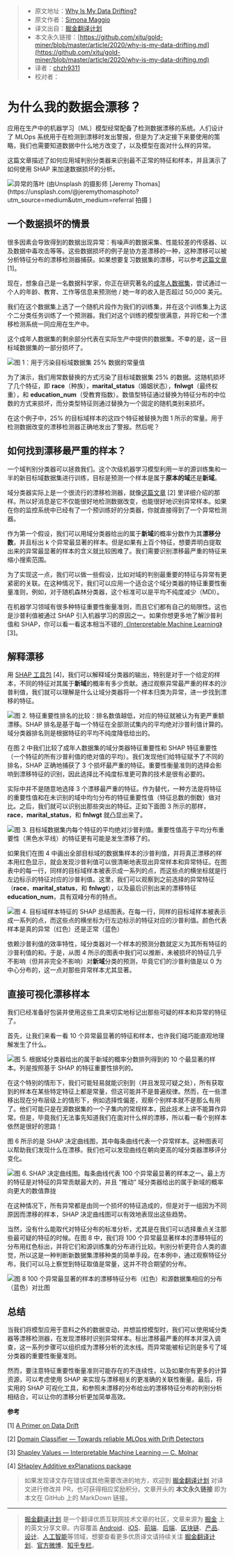 > * 原文地址：[Why Is My Data Drifting?](https://medium.com/data-from-the-trenches/why-is-my-data-drifting-a8ecc74920a5)
> * 原文作者：[Simona Maggio](https://medium.com/@maggio.simona)
> * 译文出自：[掘金翻译计划](https://github.com/xitu/gold-miner)
> * 本文永久链接：[https://github.com/xitu/gold-miner/blob/master/article/2020/why-is-my-data-drifting.md](https://github.com/xitu/gold-miner/blob/master/article/2020/why-is-my-data-drifting.md)
> * 译者：[chzh9311](https://github.com/chzh9311)
> * 校对者：

# 为什么我的数据会漂移？

应用在生产中的机器学习（ML）模型经常配备了检测数据漂移的系统。人们设计了 MLOps 系统用于在检测到漂移时发出警报，但是为了决定接下来要使用的策略，我们也需要知道数据中什么地方改变了，以及模型在面对什么样的异常。

这篇文章描述了如何应用域判别分类器来识别最不正常的特征和样本，并且演示了如何使用 SHAP 来加速数据损坏的分析。

![异常的落叶 (由[Unsplash](https://unsplash.com?utm_source=medium&utm_medium=referral) 的摄影师 [Jeremy Thomas](https://unsplash.com/@jeremythomasphoto?utm_source=medium&utm_medium=referral 拍摄 )](https://cdn-images-1.medium.com/max/10368/0*NRGXc4k1hPb5d4jw)

## 一个数据损坏的情景

很多因素会导致得到的数据出现异常：有噪声的数据采集、性能较差的传感器、以及数据中毒攻击等等。这些数据损坏的例子是协方差漂移的一种，这种漂移可以被分析特征分布的漂移检测器捕获。如果想要复习数据集的漂移，可以参考[这篇文章](https://medium.com/data-from-the-trenches/a-primer-on-data-drift-18789ef252a6) [1]。

现在，想象自己是一名数据科学家，你正在研究著名的[成年人数据集](https://www.openml.org/d/1590)，尝试通过一个人的年龄、教育、工作等信息来预测他 / 她一年的收入是否超过 50,000 美元。

我们在这个数据集上选了一个随机片段作为我们的训练集，并在这个训练集上为这个二分类任务训练了一个预测器。我们对这个训练的模型很满意，并将它和一个漂移检测系统一同应用在生产中。

这个成年人数据集的剩余部分代表在实际生产中提供的数据集。不幸的是，这一目标域数据集的一部分损坏了。

![图 1：用于污染目标域数据集 25% 数据的常量值](https://cdn-images-1.medium.com/max/2000/0*-5yCxLV4zV0SIsNR)

为了演示，我们用常数替换的方式污染了目标域数据集 25% 的数据。这随机损坏了几个特征，即 **race**（种族），**marital_status**（婚姻状态），**fnlwgt**（最终权重），和 **education_num**（受教育指数）。数值型特征通过替换为特征分布的中位数的方式来损坏，而分类型特征则通过替换为一个固定的随机类别来损坏。

在这个例子中，25% 的目标域样本的这四个特征被替换为图 1 所示的常量。用于检测数据改变的漂移检测器正确地发出了警报。然后呢？

## 如何找到漂移最严重的样本？

一个域判别分类器可以拯救我们。这个次级机器学习模型利用一半的源训练集和一半的新目标域数据集进行训练，目标是预测一个样本是属于**原本的域**还是**新域**。

域分类器实际上是一个很流行的漂移检测器，就像[这篇文章](https://medium.com/data-from-the-trenches/towards-reliable-ml-ops-with-drift-detectors-5da1bdb29c63) [2] 里详细介绍的那样。所以好消息是它不仅能很好地检测数据改变，也能很好地识别异常样本。如果在你的监控系统中已经有了一个预训练好的分类器，你就直接得到了一个异常检测器。

作为第一个假设，我们可以用域分类器给出的属于**新域**的概率分数作为其**漂移分数**，并且标出 k 个异常最显著的样本。但是如果有上百个特征，想要弄明白提取出来的异常最显著的样本的含义就比较困难了。我们需要识别漂移最严重的特征来缩小搜索范围。

为了实现这一点，我们可以做一些假设，比如对域的判别最重要的特征与异常有更紧密的关联。在这种情况下，我们可以应用一个适合这个域分类器的特征重要性衡量准则，例如，对于随机森林分类器，这个标准可以是平均不纯度减少（MDI）。

在机器学习领域有很多种特征重要性衡量准则，而且它们都有自己的局限性。这也是沙普利值被通过 SHAP 引入机器学习的原因之一。如果你想更多地了解沙普利值和 SHAP，你可以看一看这本相当不错的[《Interpretable Machine Learning》](https://christophm.github.io/interpretable-ml-book/shapley.html)[3]。

## 解释漂移

用 [SHAP 工具包](https://github.com/slundberg/shap) [4]，我们可以解释域分类器的输出，特别是对于一个给定的样本，不同的特征对其属于**新域**的概率有多少贡献。通过观察异常最严重的样本的沙普利值，我们就可以理解是什么让域分类器将一个样本归类为异常，进一步找到漂移的特征。

![图 2. 特征重要性排名的比较：排名数值越低，对应的特征就被认为有更严重额漂移。SHAP 排名是基于每一个特征在全部测试集内的平均绝对沙普利值计算的。域分类器排名则是根据特征的平均不纯度降低给出的。](https://cdn-images-1.medium.com/max/2110/0*odM1VlEqPkGFGFMv)

在图 2 中我们比较了成年人数据集的域分类器特征重要性和 SHAP 特征重要性（一个特征的所有沙普利值的绝对值的平均）。我们发现他们给特征赋予了不同的排名，SHAP 正确地捕获了 3 个损坏最严重的特征。重要性衡量准则的选择会影响到漂移特征的识别，因此选择比不纯度标准更可靠的技术是很有必要的。

实际中并不是随意地选择 3 个漂移最严重的特征。作为替代，一种方法是将特征的重要性值和在未识别的域中均匀分布的特征重要性值（特征总数的倒数）做对比。之后，我们就可以识别出那些突出的特征。正如下面图 3 所示的那样，**race**，**marital_status**，和 **fnlwgt** 就凸显出来了。

![图 3. 目标域数据集内每个特征的平均绝对沙普利值。重要性值高于平均分布重要性（黑色水平线）的特征更有可能是发生漂移了的。](https://cdn-images-1.medium.com/max/3200/0*ss3XMB38A7knxllZ)

如果我们在图 4 中画出全部目标域的数据集样本的沙普利值，并将真正漂移的样本用红色显示，就会发现沙普利值可以很清晰地表现出异常样本和异常特征。在图表中的每一行，同样的目标域样本被表示成一系列的点，而这些点的横坐标就是行左边标示的特征对应的沙普利值。这里，我们可以观察到之前选择的异常特征（**race**，**marital_status**，和 **fnlwgt**），以及最后识别出来的漂移特征 **education_num**，具有双峰分布的特点。

![图 4. 目标域样本特征的 SHAP 总结图表。在每一行，同样的目标域样本被表示成一系列的点，而这些点的横坐标为行左边标示的特征对应的沙普利值。颜色代表样本是真的异常（红色）还是正常（蓝色）](https://cdn-images-1.medium.com/max/2100/0*H3b0e5CYaUpv_ry7)

依赖沙普利值的效率特性，域分类器对一个样本的预测分数就定义为其所有特征的沙普利值的和。于是，从图 4 所示的图表中我们可以推断，未被损坏的特征几乎不影响（但并非完全不影响）对**新域**分类的预测，毕竟它们的沙普利值是以 0 为中心分布的，这一点对那些异常样本尤其显著。

## 直接可视化漂移样本

我们已经准备好包装并使用这些工具来切实地标记出那些可疑的样本和异常的特征了。

首先，让我们来看一看 10 个异常最显著的特征和样本，也许我们碰巧能直观地理解发生了什么。

![图 5. 根据域分类器给出的属于新域的概率分数排列得到的 10 个最显著的样本。列是按照基于 SHAP 的特征重要性排列的。](https://cdn-images-1.medium.com/max/2000/0*sUF74nnxq9_PSXEo)

在这个特别的情形下，我们可能轻易就能识别到（并且发现可疑之处），所有获取到的样本在某些特定特征上都是常量，但这可能并不是普遍规律。然而，在一些漂移出现在分布层级上的情形下，例如选择性偏差，观察个别样本就不是那么有用了。他们可能只是在源数据集的一个子集内的常规样本，因此技术上讲不能算作异常。但是，毕竟我们无法事先知道我们在面对什么样的漂移，所以看一看个别样本依然是很好的思路！

图 6 所示的是 SHAP 决定曲线图，其中每条曲线代表一个异常样本。这种图表可以帮助我们发现什么在漂移。我们也可以发现曲线在朝向更高的域分类器漂移评分变化。

![图 6. SHAP 决定曲线图。每条曲线代表 100 个异常最显著的样本之一。最上方的特征是对特征的异常贡献最大的，并且 “推动” 域分类器给出的属于新域的概率向更大的数值靠拢](https://cdn-images-1.medium.com/max/2350/0*TMcQpeyCp2sajxxu)

在这种情况下，所有异常都是由同一个损坏的特征造成的，但是对于一组因为不同原因而漂移的样本，SHAP 决定曲线图可以有效地表现出这些趋势。

当然，没有什么能取代对特征分布的标准分析，尤其是在我们可以选择重点关注那些最可疑的特征的时候。在图 8 中，我们将 100 个异常最显著样本的漂移特征的分布用红色标出，并将它们和源训练集的分布进行比较。判别分析更符合人类的直觉，所以这是一种判断新数据集漂移种类的简单手段。在本例中，通过观察特征分布，我们可以马上察觉到特征取值是常量，这并不符合期望的分布。

![图 8 100 个异常最显著的样本的漂移特征分布（红色）和源数据集相应的分布（蓝色）对比图](https://cdn-images-1.medium.com/max/2052/0*d1xcJT1QnIHlzi7s)

## 总结

当我们将模型应用于意料之外的数据变动，并想监控模型时，我们可以使用域分类器等漂移检测器，在发现漂移时识别异常样本。标出漂移最严重的样本并深入调查，这一系列步骤可以组织成为漂移分析的流水线。而异常能被标记则是多亏了域分类器的重要性衡量准则。

然而，要注意特征重要性衡量准则可能存在的不连续性，以及如果你有更多的计算资源，可以考虑使用 SHAP 来实现与漂移相关的更准确的关联性衡量。最后，将实用的 SHAP 可视化工具，和参照未漂移的分布给出的漂移特征分布的判别分析相结合，可以让你的漂移分析更加简单高效。

**参考**

[1] [A Primer on Data Drift](https://medium.com/data-from-the-trenches/a-primer-on-data-drift-18789ef252a6)

[2] [Domain Classifier — Towards reliable MLOps with Drift Detectors](https://medium.com/data-from-the-trenches/towards-reliable-ml-ops-with-drift-detectors-5da1bdb29c63)

[3] [Shapley Values — Interpretable Machine Learning — C. Molnar](https://christophm.github.io/interpretable-ml-book/shapley.html)

[4] [SHapley Additive exPlanations package](https://github.com/slundberg/shap)

> 如果发现译文存在错误或其他需要改进的地方，欢迎到 [掘金翻译计划](https://github.com/xitu/gold-miner) 对译文进行修改并 PR，也可获得相应奖励积分。文章开头的 **本文永久链接** 即为本文在 GitHub 上的 MarkDown 链接。

---

> [掘金翻译计划](https://github.com/xitu/gold-miner) 是一个翻译优质互联网技术文章的社区，文章来源为 [掘金](https://juejin.im) 上的英文分享文章。内容覆盖 [Android](https://github.com/xitu/gold-miner#android)、[iOS](https://github.com/xitu/gold-miner#ios)、[前端](https://github.com/xitu/gold-miner#前端)、[后端](https://github.com/xitu/gold-miner#后端)、[区块链](https://github.com/xitu/gold-miner#区块链)、[产品](https://github.com/xitu/gold-miner#产品)、[设计](https://github.com/xitu/gold-miner#设计)、[人工智能](https://github.com/xitu/gold-miner#人工智能)等领域，想要查看更多优质译文请持续关注 [掘金翻译计划](https://github.com/xitu/gold-miner)、[官方微博](http://weibo.com/juejinfanyi)、[知乎专栏](https://zhuanlan.zhihu.com/juejinfanyi)。
